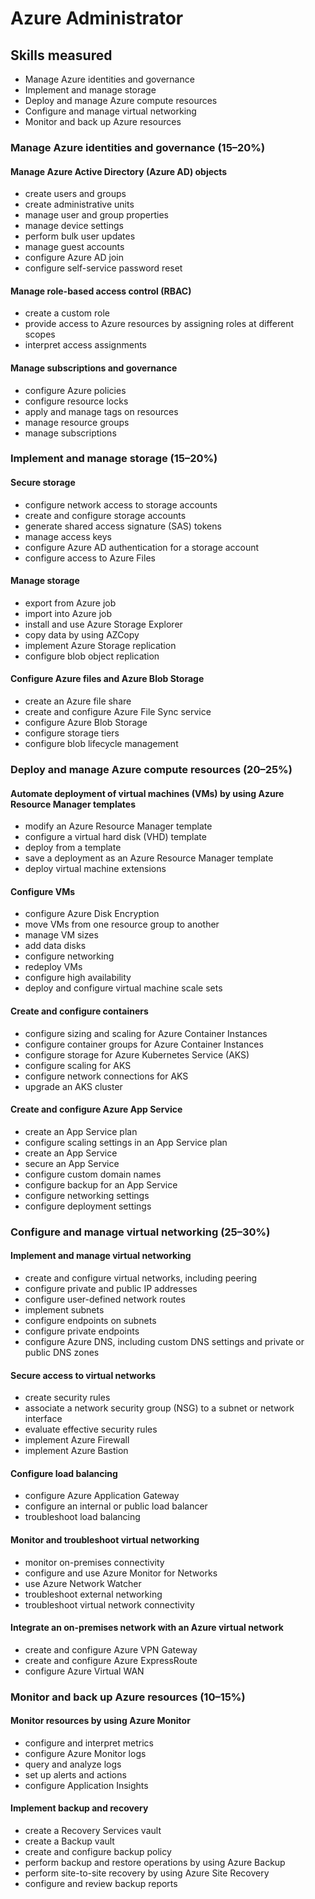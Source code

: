 # Azure Administrator

## Skills measured
- Manage Azure identities and governance
- Implement and manage storage
- Deploy and manage Azure compute resources
- Configure and manage virtual networking
- Monitor and back up Azure resources

### Manage Azure identities and governance (15–20%)

#### Manage Azure Active Directory (Azure AD) objects

- create users and groups
- create administrative units
- manage user and group properties
- manage device settings
- perform bulk user updates
- manage guest accounts
- configure Azure AD join
- configure self-service password reset

#### Manage role-based access control (RBAC)

- create a custom role
- provide access to Azure resources by assigning roles at different scopes
- interpret access assignments

#### Manage subscriptions and governance

- configure Azure policies
- configure resource locks
- apply and manage tags on resources
- manage resource groups
- manage subscriptions

### Implement and manage storage (15–20%)

#### Secure storage
- configure network access to storage accounts
- create and configure storage accounts
- generate shared access signature (SAS) tokens
- manage access keys
- configure Azure AD authentication for a storage account
- configure access to Azure Files

#### Manage storage
- export from Azure job
- import into Azure job
- install and use Azure Storage Explorer
- copy data by using AZCopy
- implement Azure Storage replication
- configure blob object replication

#### Configure Azure files and Azure Blob Storage
- create an Azure file share
- create and configure Azure File Sync service
- configure Azure Blob Storage
- configure storage tiers
- configure blob lifecycle management

### Deploy and manage Azure compute resources (20–25%)

#### Automate deployment of virtual machines (VMs) by using Azure Resource Manager templates
- modify an Azure Resource Manager template
- configure a virtual hard disk (VHD) template
- deploy from a template
- save a deployment as an Azure Resource Manager template
- deploy virtual machine extensions

#### Configure VMs
- configure Azure Disk Encryption
- move VMs from one resource group to another
- manage VM sizes
- add data disks
- configure networking
- redeploy VMs
- configure high availability
- deploy and configure virtual machine scale sets

#### Create and configure containers
- configure sizing and scaling for Azure Container Instances
- configure container groups for Azure Container Instances
- configure storage for Azure Kubernetes Service (AKS)
- configure scaling for AKS
- configure network connections for AKS
- upgrade an AKS cluster

#### Create and configure Azure App Service
- create an App Service plan
- configure scaling settings in an App Service plan
- create an App Service
- secure an App Service
- configure custom domain names
- configure backup for an App Service
- configure networking settings
- configure deployment settings

### Configure and manage virtual networking (25–30%)

#### Implement and manage virtual networking
- create and configure virtual networks, including peering
- configure private and public IP addresses
- configure user-defined network routes
- implement subnets
- configure endpoints on subnets
- configure private endpoints
- configure Azure DNS, including custom DNS settings and private or public DNS zones

#### Secure access to virtual networks

- create security rules
- associate a network security group (NSG) to a subnet or network interface
- evaluate effective security rules
- implement Azure Firewall
- implement Azure Bastion

#### Configure load balancing
- configure Azure Application Gateway
- configure an internal or public load balancer
- troubleshoot load balancing

#### Monitor and troubleshoot virtual networking
- monitor on-premises connectivity
- configure and use Azure Monitor for Networks
- use Azure Network Watcher
- troubleshoot external networking
- troubleshoot virtual network connectivity

#### Integrate an on-premises network with an Azure virtual network
- create and configure Azure VPN Gateway
- create and configure Azure ExpressRoute
- configure Azure Virtual WAN

### Monitor and back up Azure resources (10–15%)

#### Monitor resources by using Azure Monitor
- configure and interpret metrics
- configure Azure Monitor logs
- query and analyze logs
- set up alerts and actions
- configure Application Insights

#### Implement backup and recovery
- create a Recovery Services vault
- create a Backup vault
- create and configure backup policy
- perform backup and restore operations by using Azure Backup
- perform site-to-site recovery by using Azure Site Recovery
- configure and review backup reports
